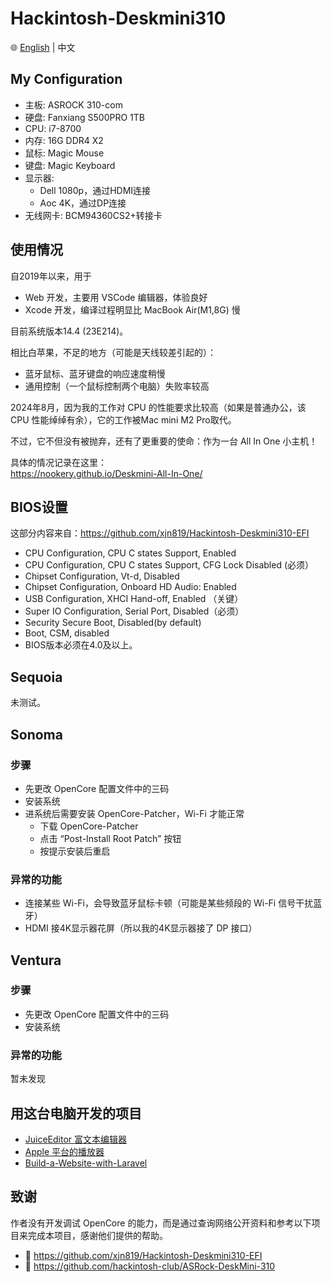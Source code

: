 # Hackintosh-Deskmini310

🌐️ [English](./README.md) | 中文

## My Configuration

- 主板: ASROCK 310-com
- 硬盘: Fanxiang S500PRO 1TB
- CPU: i7-8700
- 内存: 16G DDR4 X2
- 鼠标: Magic Mouse
- 键盘: Magic Keyboard
- 显示器:
  - Dell 1080p，通过HDMI连接
  - Aoc 4K，通过DP连接
- 无线网卡: BCM94360CS2+转接卡

## 使用情况

自2019年以来，用于

- Web 开发，主要用 VSCode 编辑器，体验良好
- Xcode 开发，编译过程明显比 MacBook Air(M1,8G) 慢

目前系统版本14.4 (23E214)。

相比白苹果，不足的地方（可能是天线较差引起的）：

- 蓝牙鼠标、蓝牙键盘的响应速度稍慢
- 通用控制（一个鼠标控制两个电脑）失败率较高

2024年8月，因为我的工作对 CPU 的性能要求比较高（如果是普通办公，该 CPU 性能绰绰有余），它的工作被Mac mini M2 Pro取代。  

不过，它不但没有被抛弃，还有了更重要的使命：作为一台 All In One 小主机！

具体的情况记录在这里：  
<https://nookery.github.io/Deskmini-All-In-One/>

## BIOS设置

这部分内容来自：<https://github.com/xjn819/Hackintosh-Deskmini310-EFI>

- CPU Configuration, CPU C states Support, Enabled
- CPU Configuration, CPU C states Support, CFG Lock Disabled (必须）
- Chipset Configuration, Vt-d, Disabled
- Chipset Configuration, Onboard HD Audio: Enabled
- USB Configuration, XHCI Hand-off, Enabled  （关键）
- Super IO Configuration, Serial Port, Disabled（必须）
- Security Secure Boot, Disabled(by default)
- Boot, CSM, disabled
- BIOS版本必须在4.0及以上。

## Sequoia

未测试。

## Sonoma

### 步骤

- 先更改 OpenCore 配置文件中的三码
- 安装系统
- 进系统后需要安装 OpenCore-Patcher，Wi-Fi 才能正常
  - 下载 OpenCore-Patcher
  - 点击 “Post-Install Root Patch” 按钮
  - 按提示安装后重启

### 异常的功能

- 连接某些 Wi-Fi，会导致蓝牙鼠标卡顿（可能是某些频段的 Wi-Fi 信号干扰蓝牙）
- HDMI 接4K显示器花屏（所以我的4K显示器接了 DP 接口）

## Ventura

### 步骤

- 先更改 OpenCore 配置文件中的三码
- 安装系统

### 异常的功能

暂未发现

## 用这台电脑开发的项目

- [JuiceEditor 富文本编辑器](https://github.com/CofficLab/JuiceEditor)
- [Apple 平台的播放器](https://github.com/CofficLab/Cisum_SwiftUI)
- [Build-a-Website-with-Laravel](https://github.com/nookery/Build-a-Website-with-Laravel)

## 致谢

作者没有开发调试 OpenCore 的能力，而是通过查询网络公开资料和参考以下项目来完成本项目，感谢他们提供的帮助。

- 🎉 <https://github.com/xjn819/Hackintosh-Deskmini310-EFI>
- 🎉 <https://github.com/hackintosh-club/ASRock-DeskMini-310>
